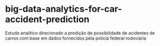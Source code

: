 # big-data-analytics-for-car-accident-prediction
Estudo analítico direcionado a predição de possibilidade de acidentes de carros com base em dados fornecidos pela polícia federal rodoviária
